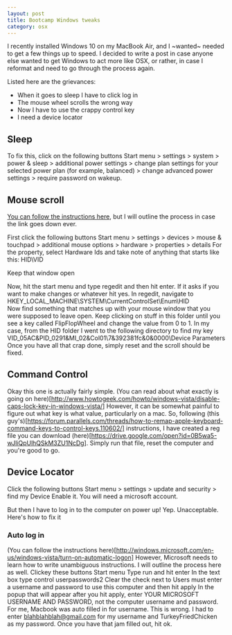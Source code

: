 ```yaml
---
layout: post
title: Bootcamp Windows tweaks
category: osx
---
```


I recently installed Windows 10 on my MacBook Air, and I ~wanted~ needed to get a few things up to speed.
I decided to write a post in case anyone else wanted to get Windows to act more like OSX, or rather, in case I reformat and need to go through the process again.

Listed here are the grievances:

* When it goes to sleep I have to click log in
* The mouse wheel scrolls the wrong way
* Now I have to use the crappy control key
* I need a device locator

## Sleep ##
To fix this, click on the following buttons
Start menu > settings > system > power & sleep > additional power settings > change plan settings for your selected power plan (for example, balanced) > change advanced power settings > require password on wakeup.

## Mouse scroll ##
[You can follow the instructions here](http://kevinbecker.org/blog/2012/09/17/reverse-scrolling-on-windows-8), but I will outline the process in case the link goes down ever.

First click the following buttons
Start menu > settings > devices > mouse & touchpad > additional mouse options > hardware > properties > details
For the property, select Hardware Ids and take note of anything that starts like this: HID\VID

Keep that window open

Now, hit the start menu and type regedit and then hit enter. If it asks if you want to make changes or whatever hit yes.
In regedit, navigate to HKEY_LOCAL_MACHINE\SYSTEM\CurrentControlSet\Enum\HID\
Now find something that matches up with your mouse window that you were supposed to leave open.
Keep clicking on stuff in this folder until you see a key called FlipFlopWheel and change the value from 0 to 1.
In my case, from the HID folder I went to the following directory to find my key VID_05AC&PID_0291&MI_02&Col01\7&392381fc&0&0000\Device Parameters\
Once you have all that crap done, simply reset and the scroll should be fixed.

## Command Control ##
Okay this one is actually fairly simple.
(You can read about what exactly is going on here)[http://www.howtogeek.com/howto/windows-vista/disable-caps-lock-key-in-windows-vista/]
However, it can be somewhat painful to figure out what key is what value, particularly on a mac.
So, following (this guy's)[https://forum.parallels.com/threads/how-to-remap-apple-keyboard-command-keys-to-control-keys.110602/] instructions, I have created a reg file you can download (here)[https://drive.google.com/open?id=0B5wa5-wJliQpUlhQSkM3ZU1NcDg].
Simply run that file, reset the computer and you're good to go.

## Device Locator ##
Click the following buttons
Start menu > settings > update and security > find my Device
Enable it. You will need a microsoft account.

But then I have to log in to the computer on power up!
Yep. Unacceptable. Here's how to fix it

### Auto log in ###
(You can follow the instructions here)[http://windows.microsoft.com/en-us/windows-vista/turn-on-automatic-logon]
However, Microsoft needs to learn how to write unambiguous instructions. I will outline the process here as well.
Clickey these buttons
Start menu
Type run and hit enter
In the text box type control userpasswords2
Clear the check next to Users must enter a username and password to use this computer and then hit apply
In the popup that will appear after you hit apply, enter YOUR MICROSOFT USERNAME AND PASSWORD, not the computer username and password. For me, Macbook was auto filled in for username. This is wrong. I had to enter blahblahblah@gmail.com for my username and TurkeyFriedChicken as my password.
Once you have that jam filled out, hit ok.
